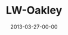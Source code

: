 ---
layout: message
category: message
series: "Last Wednesday"
title: "LW-Oakley"
date: 2013-03-27-00-00
message_id: 780
audio: "http://s3.amazonaws.com/crossroads-media/messages/audio/032713_lw_oakley.mp3"
audio-duration: "25:31"
description: "Oakley"
video: "http://s3.amazonaws.com/crossroads-media/messages/video/032713_lw_oakley.mp4"
video-duration: "25:34"
video-image: "http://s3.amazonaws.com/crossroads-media/images/032713_LW_oakley.jpg"
tag: 
 - mingo
 - easter
 - holy-week
 - last-wednesday
explicit: false
---